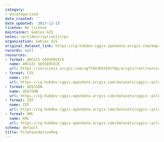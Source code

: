 ```yaml
---
category:
- Uncategorised
date_created: ''
date_updated: '2017-12-15'
license: No licence
maintainer: Gables GIS
notes: <p>{{description}}</p>
organization: Gables GIS
original_dataset_link: https://cg-hubdev-cggis.opendata.arcgis.com/maps/cggis::pilefoundationreq
records: null
resources:
- format: ARCGIS GEOSERVICE
  name: ARCGIS GEOSERVICE
  url: https://services1.arcgis.com/ug7Y0GY6kYE0tf0p/arcgis/rest/services/PileFoundationReq/FeatureServer/0
- format: CSV
  name: CSV
  url: https://cg-hubdev-cggis.opendata.arcgis.com/datasets/cggis::pilefoundationreq.csv?outSR=%7B%22latestWkid%22%3A2236%2C%22wkid%22%3A102658%7D
- format: GEOJSON
  name: GEOJSON
  url: https://cg-hubdev-cggis.opendata.arcgis.com/datasets/cggis::pilefoundationreq.geojson?outSR=%7B%22latestWkid%22%3A2236%2C%22wkid%22%3A102658%7D
- format: ZIP
  name: ZIP
  url: https://cg-hubdev-cggis.opendata.arcgis.com/datasets/cggis::pilefoundationreq.zip?outSR=%7B%22latestWkid%22%3A2236%2C%22wkid%22%3A102658%7D
- format: KML
  name: KML
  url: https://cg-hubdev-cggis.opendata.arcgis.com/datasets/cggis::pilefoundationreq.kml?outSR=%7B%22latestWkid%22%3A2236%2C%22wkid%22%3A102658%7D
schema: default
title: PileFoundationReq
---
```


